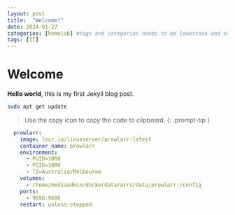 ```yaml
---
layout: post
title:  "Welcome!"
date: 2024-01-27
categories: [homelab] #tags and categories needs to be lowercase and separated by commas
tags: [IT]
---
```


# Welcome

**Hello world**, this is my first Jekyll blog post.

```bash
sudo apt get update
```
> Use the copy icon to copy the code to clipboard.
{: .prompt-tip }

```yaml
  prowlarr:
    image: lscr.io/linuxserver/prowlarr:latest
    container_name: prowlarr
    environment:
      - PUID=1000
      - PGID=1000
      - TZ=Australia/Melbourne
    volumes:
      - /home/mediaadmin/dockerdata/arrs/data/prowlarr:/config
    ports:
      - 9696:9696
    restart: unless-stopped
```
